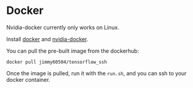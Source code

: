 # Docker 
Nvidia-docker currently only works on Linux.

Install [docker](https://docs.docker.com/install/linux/docker-ce/ubuntu/) and [nvidia-docker](https://github.com/NVIDIA/nvidia-docker).

You can pull the pre-built image from the dockerhub:

`docker pull jimmy60504/tensorflow_ssh`

Once the image is pulled, run it with the `run.sh`, and you can ssh to your docker container.